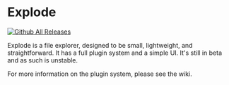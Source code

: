 # Explode
[![Github All Releases](https://img.shields.io/github/downloads/SamPoulton/Explode/total.svg)]()

Explode is a file explorer, designed to be small, lightweight, and straightforward. It has a full plugin system and a simple UI. It's still in beta and as such is unstable.

For more information on the plugin system, please see the wiki.
